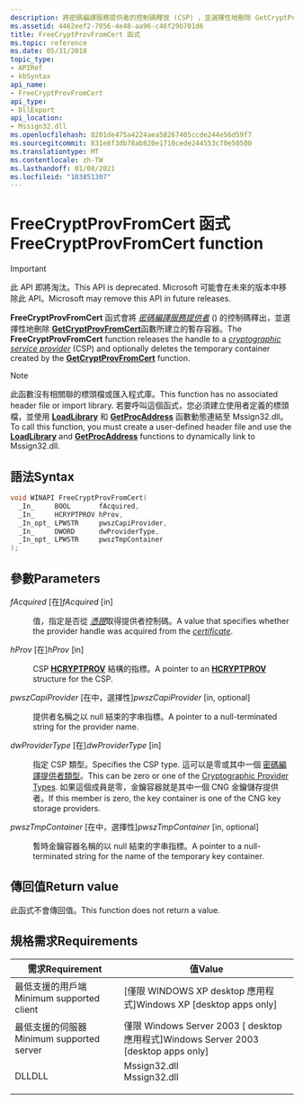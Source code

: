 ```yaml
---
description: 將密碼編譯服務提供者的控制碼釋放 (CSP) ，並選擇性地刪除 GetCryptProvFromCert 函式所建立的暫存容器。
ms.assetid: 4462eef2-7056-4e48-aa96-c46f29b701d6
title: FreeCryptProvFromCert 函式
ms.topic: reference
ms.date: 05/31/2018
topic_type:
- APIRef
- kbSyntax
api_name:
- FreeCryptProvFromCert
api_type:
- DllExport
api_location:
- Mssign32.dll
ms.openlocfilehash: 8201de475a4224aea58267405ccde244e56d59f7
ms.sourcegitcommit: 831e8f3db78ab820e1710cede244553c70e50500
ms.translationtype: MT
ms.contentlocale: zh-TW
ms.lasthandoff: 01/08/2021
ms.locfileid: "103851307"
---
```

# <a name="freecryptprovfromcert-function"></a><span data-ttu-id="316cc-103">FreeCryptProvFromCert 函式</span><span class="sxs-lookup"><span data-stu-id="316cc-103">FreeCryptProvFromCert function</span></span>

> [!IMPORTANT]
> <span data-ttu-id="316cc-104">此 API 即將淘汰。</span><span class="sxs-lookup"><span data-stu-id="316cc-104">This API is deprecated.</span></span> <span data-ttu-id="316cc-105">Microsoft 可能會在未來的版本中移除此 API。</span><span class="sxs-lookup"><span data-stu-id="316cc-105">Microsoft may remove this API in future releases.</span></span>

 

<span data-ttu-id="316cc-106">**FreeCryptProvFromCert** 函式會將 [*密碼編譯服務提供者*](../secgloss/c-gly.md) () 的控制碼釋出，並選擇性地刪除 [**GetCryptProvFromCert**](getcryptprovfromcert.md)函數所建立的暫存容器。</span><span class="sxs-lookup"><span data-stu-id="316cc-106">The **FreeCryptProvFromCert** function releases the handle to a [*cryptographic service provider*](../secgloss/c-gly.md) (CSP) and optionally deletes the temporary container created by the [**GetCryptProvFromCert**](getcryptprovfromcert.md) function.</span></span>

> [!Note]  
> <span data-ttu-id="316cc-107">此函數沒有相關聯的標頭檔或匯入程式庫。</span><span class="sxs-lookup"><span data-stu-id="316cc-107">This function has no associated header file or import library.</span></span> <span data-ttu-id="316cc-108">若要呼叫這個函式，您必須建立使用者定義的標頭檔，並使用 [**LoadLibrary**](/windows/win32/api/libloaderapi/nf-libloaderapi-loadlibrarya) 和 [**GetProcAddress**](/windows/win32/api/libloaderapi/nf-libloaderapi-getprocaddress) 函數動態連結至 Mssign32.dll。</span><span class="sxs-lookup"><span data-stu-id="316cc-108">To call this function, you must create a user-defined header file and use the [**LoadLibrary**](/windows/win32/api/libloaderapi/nf-libloaderapi-loadlibrarya) and [**GetProcAddress**](/windows/win32/api/libloaderapi/nf-libloaderapi-getprocaddress) functions to dynamically link to Mssign32.dll.</span></span>

 

## <a name="syntax"></a><span data-ttu-id="316cc-109">語法</span><span class="sxs-lookup"><span data-stu-id="316cc-109">Syntax</span></span>


```C++
void WINAPI FreeCryptProvFromCert(
  _In_     BOOL       fAcquired,
  _In_     HCRYPTPROV hProv,
  _In_opt_ LPWSTR     pwszCapiProvider,
  _In_     DWORD      dwProviderType,
  _In_opt_ LPWSTR     pwszTmpContainer
);
```



## <a name="parameters"></a><span data-ttu-id="316cc-110">參數</span><span class="sxs-lookup"><span data-stu-id="316cc-110">Parameters</span></span>

<dl> <dt>

<span data-ttu-id="316cc-111">*fAcquired* \[在\]</span><span class="sxs-lookup"><span data-stu-id="316cc-111">*fAcquired* \[in\]</span></span>
</dt> <dd>

<span data-ttu-id="316cc-112">值，指定是否從 [*憑證*](../secgloss/c-gly.md)取得提供者控制碼。</span><span class="sxs-lookup"><span data-stu-id="316cc-112">A value that specifies whether the provider handle was acquired from the [*certificate*](../secgloss/c-gly.md).</span></span>

</dd> <dt>

<span data-ttu-id="316cc-113">*hProv* \[在\]</span><span class="sxs-lookup"><span data-stu-id="316cc-113">*hProv* \[in\]</span></span>
</dt> <dd>

<span data-ttu-id="316cc-114">CSP [**HCRYPTPROV**](hcryptprov.md) 結構的指標。</span><span class="sxs-lookup"><span data-stu-id="316cc-114">A pointer to an [**HCRYPTPROV**](hcryptprov.md) structure for the CSP.</span></span>

</dd> <dt>

<span data-ttu-id="316cc-115">*pwszCapiProvider* \[在中，選擇性\]</span><span class="sxs-lookup"><span data-stu-id="316cc-115">*pwszCapiProvider* \[in, optional\]</span></span>
</dt> <dd>

<span data-ttu-id="316cc-116">提供者名稱之以 null 結束的字串指標。</span><span class="sxs-lookup"><span data-stu-id="316cc-116">A pointer to a null-terminated string for the provider name.</span></span>

</dd> <dt>

<span data-ttu-id="316cc-117">*dwProviderType* \[在\]</span><span class="sxs-lookup"><span data-stu-id="316cc-117">*dwProviderType* \[in\]</span></span>
</dt> <dd>

<span data-ttu-id="316cc-118">指定 CSP 類型。</span><span class="sxs-lookup"><span data-stu-id="316cc-118">Specifies the CSP type.</span></span> <span data-ttu-id="316cc-119">這可以是零或其中一個 [密碼編譯提供者類型](cryptographic-provider-types.md)。</span><span class="sxs-lookup"><span data-stu-id="316cc-119">This can be zero or one of the [Cryptographic Provider Types](cryptographic-provider-types.md).</span></span> <span data-ttu-id="316cc-120">如果這個成員是零，金鑰容器就是其中一個 CNG 金鑰儲存提供者。</span><span class="sxs-lookup"><span data-stu-id="316cc-120">If this member is zero, the key container is one of the CNG key storage providers.</span></span>

</dd> <dt>

<span data-ttu-id="316cc-121">*pwszTmpContainer* \[在中，選擇性\]</span><span class="sxs-lookup"><span data-stu-id="316cc-121">*pwszTmpContainer* \[in, optional\]</span></span>
</dt> <dd>

<span data-ttu-id="316cc-122">暫時金鑰容器名稱的以 null 結束的字串指標。</span><span class="sxs-lookup"><span data-stu-id="316cc-122">A pointer to a null-terminated string for the name of the temporary key container.</span></span>

</dd> </dl>

## <a name="return-value"></a><span data-ttu-id="316cc-123">傳回值</span><span class="sxs-lookup"><span data-stu-id="316cc-123">Return value</span></span>

<span data-ttu-id="316cc-124">此函式不會傳回值。</span><span class="sxs-lookup"><span data-stu-id="316cc-124">This function does not return a value.</span></span>

## <a name="requirements"></a><span data-ttu-id="316cc-125">規格需求</span><span class="sxs-lookup"><span data-stu-id="316cc-125">Requirements</span></span>



| <span data-ttu-id="316cc-126">需求</span><span class="sxs-lookup"><span data-stu-id="316cc-126">Requirement</span></span> | <span data-ttu-id="316cc-127">值</span><span class="sxs-lookup"><span data-stu-id="316cc-127">Value</span></span> |
|-------------------------------------|-----------------------------------------------------------------------------------------|
| <span data-ttu-id="316cc-128">最低支援的用戶端</span><span class="sxs-lookup"><span data-stu-id="316cc-128">Minimum supported client</span></span><br/> | <span data-ttu-id="316cc-129">\[僅限 WINDOWS XP desktop 應用程式\]</span><span class="sxs-lookup"><span data-stu-id="316cc-129">Windows XP \[desktop apps only\]</span></span><br/>                                             |
| <span data-ttu-id="316cc-130">最低支援的伺服器</span><span class="sxs-lookup"><span data-stu-id="316cc-130">Minimum supported server</span></span><br/> | <span data-ttu-id="316cc-131">僅限 Windows Server 2003 \[ desktop 應用程式\]</span><span class="sxs-lookup"><span data-stu-id="316cc-131">Windows Server 2003 \[desktop apps only\]</span></span><br/>                                    |
| <span data-ttu-id="316cc-132">DLL</span><span class="sxs-lookup"><span data-stu-id="316cc-132">DLL</span></span><br/>                      | <dl> <span data-ttu-id="316cc-133"><dt>Mssign32.dll</dt></span><span class="sxs-lookup"><span data-stu-id="316cc-133"><dt>Mssign32.dll</dt></span></span> </dl> |



 

 

